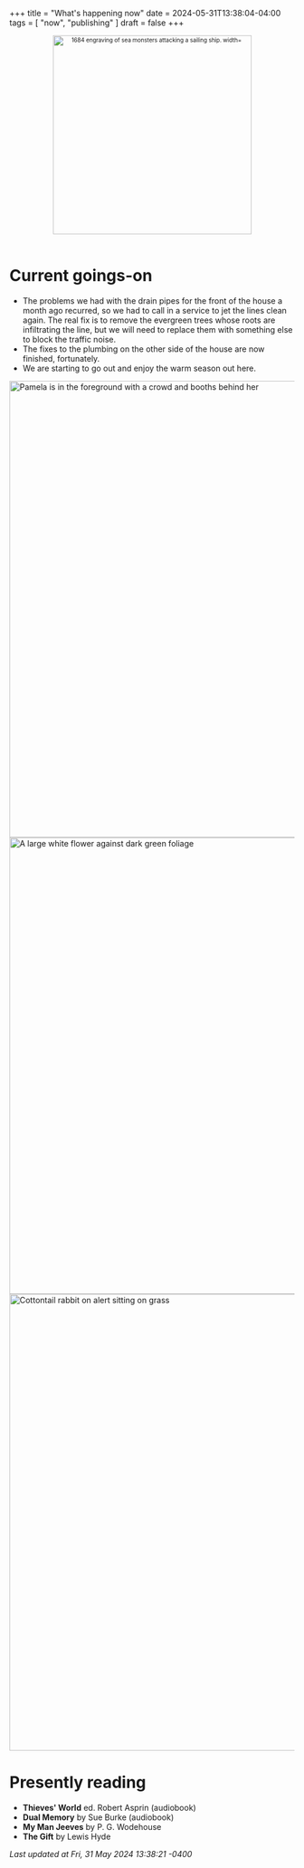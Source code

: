 +++
title = "What's happening now"
date = 2024-05-31T13:38:04-04:00
tags = [
    "now",
    "publishing"
]
draft = false
+++
<div align="center" style="font-size:x-small"><img src="https://milkfish08.s3.amazonaws.com/photo/blog/abovethefold/1684-untitled-engraving-of-sea-monsters-attacking-a-sailing-vessel-49fa31.jpg" alt="1684 engraving of sea monsters attacking a sailing ship. width="512" height="351" title="Sea monsters attacking a sailing ship" /></div><br clear="all" />

# Current goings-on

* The problems we had with the drain pipes for the front of the house a month ago recurred, so we had to call in a service to jet the lines clean again.
The real fix is to remove the evergreen trees whose roots are infiltrating the line, but we will need to replace them with something else to block the traffic noise.
* The fixes to the plumbing on the other side of the house are now finished, fortunately.
* We are starting to go out and enjoy the warm season out here.
<img src="https://pixey.org/storage/m/_v2/515736985118386604/7321b8e85-c3df53/BlJS2Cp814pK/UqX7s4q64wwXPHVgAeBJxPluDSLbngCcAVtaVoss.jpg" alt="Pamela is in the foreground with a crowd and booths behind her" title="At the Riverfront Foodfest in Wilmington Delaware" width=604 height=806 />
<img src="https://pixey.org/storage/m/_v2/515736985118386604/7321b8e85-c3df53/3x0nJdIWJlc6/gX9W9CTfNV1XGTJecOuhIv7BSKjLe3SvGg9pYijK.jpg" alt="A large white flower against dark green foliage" title="One of many peonies at the Winterthur garden in Wilmington DE" width=608 height=806 />
<img src="https://pixey.org/storage/m/_v2/515736985118386604/7321b8e85-c3df53/TtPQg7itgTkm/wqK7VdsfMJMb7HNf5loNtr4PUG8gKrvlT6NZbpCF.jpg" alt="Cottontail rabbit on alert sitting on grass" title="Seen during a walk" width=604 height=806 />

# Presently reading

* __Thieves' World__ ed. Robert Asprin (audiobook)
* __Dual Memory__ by Sue Burke (audiobook)
* __My Man Jeeves__ by P. G. Wodehouse
* __The Gift__ by Lewis Hyde

*Last updated at Fri, 31 May 2024 13:38:21 -0400*